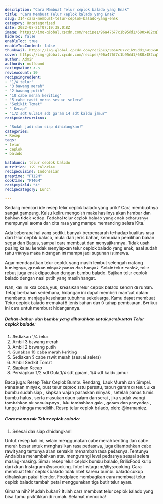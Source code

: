 ```yaml
---
description: "Cara Membuat Telur ceplok balado yang Enak"
title: "Cara Membuat Telur ceplok balado yang Enak"
slug: 314-cara-membuat-telur-ceplok-balado-yang-enak
category: Uncategorized
date: 2022-08-21T07:19:38.018Z
image: https://img-global.cpcdn.com/recipes/96a47677c1b95dd1/680x482cq70/telur-ceplok-balado-foto-resep-utama.jpg
hideToc: false
enableToc: true
enableTocContent: false
thumbnail: https://img-global.cpcdn.com/recipes/96a47677c1b95dd1/680x482cq70/telur-ceplok-balado-foto-resep-utama.jpg
cover: https://img-global.cpcdn.com/recipes/96a47677c1b95dd1/680x482cq70/telur-ceplok-balado-foto-resep-utama.jpg
author: Admin
authorAv: notfound
ratingvalue: 3.3
reviewcount: 10
recipeingredient:
- "1/4 telur"
- "3 bawang merah"
- "2 bawang putih"
- "10 cabe merah keriting"
- "5 cabe rawit merah sesuai selera"
- "Sedikit Tomat"
- " Kecap"
- "1/2 sdt Gula14 sdt garam 14 sdt kaldu jamur"
recipeinstructions:

- "Sudah jadi dan siap dihidangkan!"
categories:
- Resep
tags:
- telur
- ceplok
- balado

katakunci: telur ceplok balado 
nutrition: 125 calories
recipecuisine: Indonesian
preptime: "PT12M"
cooktime: "PT46M"
recipeyield: "4"
recipecategory: Lunch

---
```





Sedang mencari ide resep telur ceplok balado yang unik? Cara membuatnya sangat gampang. Kalau keliru mengolah maka hasilnya akan hambar dan bahkan tidak sedap. Padahal telur ceplok balado yang enak seharusnya mempunyai aroma dan cita rasa yang mampu memancing selera Kita.





Ada beberapa hal yang sedikit banyak berpengaruh terhadap kualitas rasa dari telur ceplok balado, mulai dari jenis bahan, kemudian pemilihan bahan segar dan Bagus, sampai cara membuat dan menyajikannya. Tidak usah pusing kalau hendak menyiapkan telur ceplok balado yang enak,      asal sudah tahu triknya maka hidangan ini mampu jadi suguhan istimewa.














Agar mendapatkan telur ceplok yang masih lembut setengah matang kuningnya, gunakan minyak panas dan banyak. Selain telur ceplok, telur rebus juga enak dipadukan dengan bumbu balado. Sajikan telur ceplok balado dengan nasi putih yang masih hangat.






Nah, kali ini kita coba, yuk, kreasikan telur ceplok balado sendiri di rumah. Tetap berbahan sederhana, hidangan ini dapat memberi manfaat dalam membantu menjaga kesehatan tubuhmu sekeluarga. Kamu dapat membuat Telur ceplok balado memakai 8 jenis bahan dan 0 tahap pembuatan. Berikut ini cara untuk membuat hidangannya.

<!--inarticleads1-->

##### Bahan-bahan dan bumbu yang dibutuhkan untuk pembuatan Telur ceplok balado:

1. Sediakan 1/4 telur
1. Ambil 3 bawang merah
1. Ambil 2 bawang putih
1. Gunakan 10 cabe merah keriting
1. Sediakan 5 cabe rawit merah (sesuai selera)
1. Ambil Sedikit Tomat
1. Siapkan  Kecap
1. Persiapkan 1/2 sdt Gula,1/4 sdt garam, 1/4 sdt kaldu jamur


Baca juga: Resep Telur Ceplok Bumbu Rendang, Lauk Murah dan Simpel. Panaskan minyak, buat telur ceplok satu persatu, taburi garam di telur. Jika bumbu sudah siap , siapkan wajan panaskan minyak , setelah panas tumis bumbu halus , serta masukan daun salam dan serai , jika sudah wangi tambahkan air secukupnya , lalu tambahkan gula , garam dan penyedap , tunggu hingga mendidih. Resep telur ceplok balado, oleh: @inamaniez. 

<!--inarticleads2-->

##### Cara memasak Telur ceplok balado:


1. Selesai dan siap dihidangkan!

Untuk resep kali ini, selain menggunakan cabe merah keriting dan cabe merah besar untuk menghasilkan rasa pedasnya, juga ditambahkan cabe rawit yang tentunya akan semakin menambah rasa pedasnya. Tentunya Anda bisa menambahkan atau mengurangi level pedasnya sesuai selera masing-masing. Simak resep telur ceplok bumbu balado, BrilioFood kutip dari akun Instagram @yscooking. foto: Instagram/@yscooking. Cara membuat telur ceplok balado tidak ribet karena bumbu balado cukup dihaluskan pakai blender. Foodplace membagikan cara membuat telur ceplok balado tambah petai menggunakan tiga butir telur ayam. 

Gimana nih? Mudah bukan? Itulah cara membuat telur ceplok balado yang bisa kamu praktikkan di rumah. Selamat mencoba!
